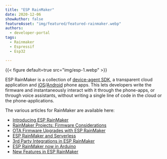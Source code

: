 ```yaml
---
title: "ESP RainMaker"
date: 2020-12-06
showAuthor: false
featureAsset: "img/featured/featured-rainmaker.webp"
authors:
  - developer-portal
tags:
  - Rainmaker
  - Espressif
  - Esp32

---
```

{{< figure
    default=true
    src="img/esp-1.webp"
    >}}

ESP RainMaker is a collection of [device-agent SDK](https://github.com/espressif/esp-rainmaker), a transparent cloud application and [iOS](https://apps.apple.com/us/app/esp-rainmaker/id1497491540)/[Android](https://play.google.com/store/apps/details?id=com.espressif.rainmaker&hl=en_IN) phone apps. This lets developers write the firmware and instantaneously interact with it through the phone-apps, or through voice assistants, without writing a single line of code in the cloud or the phone-applications.

The various articles for RainMaker are available here:

- [Introducing ESP RainMaker](/blog/introducing-esp-rainmaker)
- [RainMaker Projects: Firmware Considerations](/blog/rainmaker-projects-firmware-considerations)
- [OTA Firmware Upgrades with ESP RainMaker](/blog/ota-firmware-upgrades-with-esp-rainmaker)
- [ESP RainMaker and Serverless](/blog/esp-rainmaker-and-serverless)
- [3rd Party Integrations in ESP RainMaker](/blog/3rd-party-integrations-in-esp-rainmaker)
- [ESP RainMaker now in Arduino](/blog/esp-rainmaker-now-in-arduino)
- [New Features in ESP RainMaker](/blog/new-features-in-esp-rainmaker)
